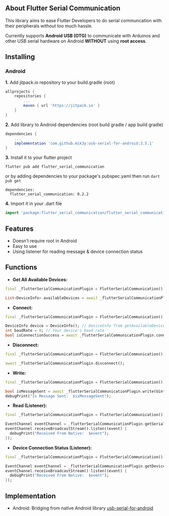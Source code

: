 ## About Flutter Serial Communication

This library aims to ease Flutter Developers to do serial communcation with their peripherals without too much hassle.

Currently supports **Android USB (OTG)** to communicate with Arduinos and other USB serial hardware on Android **WITHOUT** using **root access**.

## Installing

### Android
**1.** Add jitpack.io repository to your build.gradle (root)
```gradle
allprojects {
    repositories {
        ...
        maven { url 'https://jitpack.io' }
    }
}
```
**2.** Add library to Android dependencies (root build gradle / app build gradle)
```gradle
dependencies {
    ...
    implementation 'com.github.mik3y:usb-serial-for-android:3.5.1'
}
```
**3.** Install it to your flutter project
```
flutter pub add flutter_serial_communication
```
or by adding dependencies to your package's pubspec.yaml then run `dart pub get`
```
dependencies:
  flutter_serial_communication: 0.2.2
```

**4.** Import it in your .dart file
```dart
import 'package:flutter_serial_communication/flutter_serial_communication.dart';
```


## Features
- Doesn't require root in Android
- Easy to use
- Using listener for reading message & device connection status

## Functions

- **Get All Available Devices:**
```dart
final _flutterSerialCommunicationPlugin = FlutterSerialCommunication();

List<DeviceInfo> availableDevices = await _flutterSerialCommunicationPlugin.getAvailableDevices();
```


- **Connect:**
```dart
final _flutterSerialCommunicationPlugin = FlutterSerialCommunication();

DeviceInfo device = DeviceInfo(); // DeviceInfo from getAvailableDevices()
int baudRate = 0; // Your device's baud rate
bool isConnectionSuccess = await _flutterSerialCommunicationPlugin.connect(device, baudRate);
```

- **Disconnect:**
```dart
final _flutterSerialCommunicationPlugin = FlutterSerialCommunication();

await _flutterSerialCommunicationPlugin.disconnect();
```

- **Write:**

```dart
final _flutterSerialCommunicationPlugin = FlutterSerialCommunication();

bool isMessageSent = await _flutterSerialCommunicationPlugin.write(Uint8List.fromList([0xBB, 0x00, 0x22, 0x00, 0x00, 0x22, 0x7E]));
debugPrint("Is Message Sent:  $isMessageSent");
```
- **Read (Listener):**
```dart
final _flutterSerialCommunicationPlugin = FlutterSerialCommunication();

EventChannel eventChannel = _flutterSerialCommunicationPlugin.getSerialMessageListener();
eventChannel.receiveBroadcastStream().listen((event) {
  debugPrint("Received From Native:  $event");
});
```

- **Device Connection Status (Listener):**
```dart
final _flutterSerialCommunicationPlugin = FlutterSerialCommunication();

EventChannel eventChannel = _flutterSerialCommunicationPlugin.getDeviceConnectionListener();
eventChannel.receiveBroadcastStream().listen((event) {
  debugPrint("Received From Native:  $event");
});
```


## Implementation
* Android: Bridging from native Android library [usb-serial-for-android](https://github.com/mik3y/usb-serial-for-android)